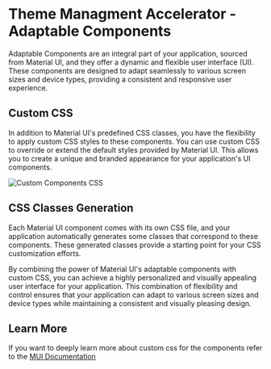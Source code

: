 # Theme Managment Accelerator - Adaptable Components

Adaptable Components are an integral part of your application, sourced from Material UI, and they offer a dynamic and flexible user interface (UI). These components are designed to adapt seamlessly to various screen sizes and device types, providing a consistent and responsive user experience.

## Custom CSS

In addition to Material UI's predefined CSS classes, you have the flexibility to apply custom CSS styles to these components. You can use custom CSS to override or extend the default styles provided by Material UI. This allows you to create a unique and branded appearance for your application's UI components.

![Custom Components CSS](../assets/customComponentsCss.gif)

## CSS Classes Generation

Each Material UI component comes with its own CSS file, and your application automatically generates some classes that correspond to these components. These generated classes provide a starting point for your CSS customization efforts.

By combining the power of Material UI's adaptable components with custom CSS, you can achieve a highly personalized and visually appealing user interface for your application. This combination of flexibility and control ensures that your application can adapt to various screen sizes and device types while maintaining a consistent and visually pleasing design.

## Learn More

If you want to deeply learn more about custom css for the components refer to the [MUI Documentation](https://mui.com/material-ui/getting-started/)